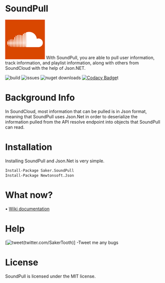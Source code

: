 # SoundPull
<img src="logo.png" width="128" height="128">
With SoundPull, you are able to pull user information, track information, and playlist information, along with others from SoundCloud with the help of Json.NET.

![build](https://img.shields.io/appveyor/ci/sakertooth/soundpull.svg)
![issues](https://img.shields.io/github/issues/sakertooth/soundpull.svg)
![nuget downloads](https://img.shields.io/nuget/dt/Saker.SoundPull.svg)
[![Codacy Badge](https://api.codacy.com/project/badge/Grade/2116a4e0e7544663bb8c397fa2505d37)](https://www.codacy.com/app/sakertooth/SoundPull?utm_source=github.com&amp;utm_medium=referral&amp;utm_content=sakertooth/SoundPull&amp;utm_campaign=Badge_Grade)t


# Background Info
In SoundCloud, most information that can be pulled is in Json format, meaning that SoundPull uses Json.Net in order to deserialize the information pulled from the API resolve endpoint into objects that SoundPull can read.

# Installation

Installing SoundPull and Json.Net is very simple.

```
Install-Package Saker.SoundPull
Install-Package Newtonsoft.Json
```

# What now?
• [Wiki documentation](https://github.com/sakertooth/SoundPull/wiki/Getting-Started)

# Help
[![tweet](https://img.shields.io/twitter/url/https/sakertooth.svg?style=social)(twitter.com/SakerTooth)] -Tweet me any bugs

# License
SoundPull is licensed under the MIT license.
